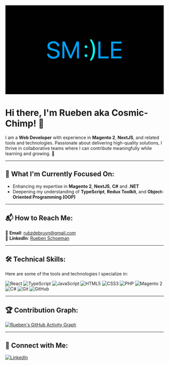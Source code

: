<img src="./smilebannerSVG.svg" alt="Rueben's Banner" />

# Hi there, I'm Rueben aka Cosmic-Chimp! 👋

I am a **Web Developer** with experience in **Magento 2**, **NextJS**, and related tools and technologies. Passionate about delivering high-quality solutions, I thrive in collaborative teams where I can contribute meaningfully while learning and growing. 🚀

---

## 🌟 What I'm Currently Focused On:
- Enhancing my expertise in **Magento 2**, **NextJS**, **C#** and **.NET**
- Deepening my understanding of **TypeScript**, **Redux Toolkit**, and **Object-Oriented Programming (OOP)**

---

## 📬 How to Reach Me:
📧 **Email**: [rubzdebruyn@gmail.com](mailto:rubzdebruyn@gmail.com)  
🔗 **LinkedIn**: [Rueben Schoeman](https://www.linkedin.com/in/rueben-schoeman-1276861a0/)  

---

## 🛠️ Technical Skills:
Here are some of the tools and technologies I specialize in:

<p>
  <img height="30" src="https://cubettech.com/wp-content/uploads/2018/09/1280px-React-icon.svg_.png" alt="React">
  <img height="30" src="https://upload.wikimedia.org/wikipedia/commons/4/4c/Typescript_logo_2020.svg" alt="TypeScript">
  <img height="30" src="https://upload.wikimedia.org/wikipedia/commons/9/99/Unofficial_JavaScript_logo_2.svg" alt="JavaScript">
  <img height="30" src="https://upload.wikimedia.org/wikipedia/commons/6/61/HTML5_logo_and_wordmark.svg" alt="HTML5">
  <img height="30" src="https://upload.wikimedia.org/wikipedia/commons/d/d5/CSS3_logo_and_wordmark.svg" alt="CSS3">
  <img height="30" src="https://upload.wikimedia.org/wikipedia/commons/2/27/PHP-logo.svg" alt="PHP">
  <img height="30" src="https://upload.wikimedia.org/wikipedia/commons/0/0a/Magento_2.svg" alt="Magento 2">
  <img height="30" src="https://iconape.com/wp-content/files/sh/51404/png/c--4.png" alt="C#">
  <img height="30" src="https://upload.wikimedia.org/wikipedia/commons/e/e0/Git-logo.svg" alt="Git">
  <img height="30" src="https://upload.wikimedia.org/wikipedia/commons/a/ae/Github-desktop-logo-symbol.svg" alt="GitHub">
</p>


---

## 🏆 Contribution Graph:
[![Rueben's GitHub Activity Graph](https://github-readme-activity-graph.vercel.app/graph?username=Cosmic-Chimp&theme=github-compact&bg_color=0d1117&color=79c0ff&line=9ecbff&point=ffffff&area=true&hide_border=true)](https://github.com/ashutosh00710/github-readme-activity-graph)

---

## 🤝 Connect with Me:
<p>
  <a href="https://www.linkedin.com/in/rueben-schoeman-1276861a0/">
    <img alt="LinkedIn" src="https://upload.wikimedia.org/wikipedia/commons/e/e9/Linkedin_icon.svg" width="30" />
  </a>
</p>
